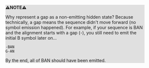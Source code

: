 <div style="margin:2em; background-color: #e0e0e0;">

<strong>⚠️NOTE️️️⚠️</strong>

Why represent a gap as a non-emitting hidden state? Because technically, a gap means the sequence didn't move forward (no symbol emission happened). For example, if your sequence is BAN and the alignment starts with a gap (-), you still need to emit the initial B symbol later on...

```
-BAN
G-AN
```

By the end, all of BAN should have been emitted.
</div>


